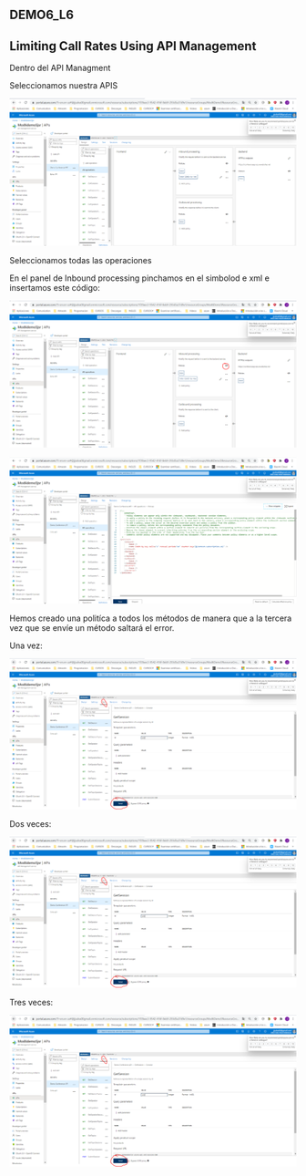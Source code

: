 ## DEMO6_L6

## Limiting Call Rates Using API Management



Dentro del API Managment

Seleccionamos nuestra APIS

![API](https://github.com/JuanjoSalva/Limiting-Call-Rates-Using-API-Management/blob/main/API.PNG)

Seleccionamos todas las operaciones

En el panel de Inbound processing pinchamos en el simbolod e xml e insertamos este código:

![xml](https://github.com/JuanjoSalva/Limiting-Call-Rates-Using-API-Management/blob/main/xml.PNG)

![codigo](https://github.com/JuanjoSalva/Limiting-Call-Rates-Using-API-Management/blob/main/codigo.PNG)



Hemos creado una politíca a todos los métodos de manera que a la tercera vez que se envíe un método saltará el error.



Una vez:

![2](https://github.com/JuanjoSalva/Limiting-Call-Rates-Using-API-Management/blob/main/1.PNG)

Dos veces:

![2](https://github.com/JuanjoSalva/Limiting-Call-Rates-Using-API-Management/blob/main/1.PNG)



Tres veces:

![3](https://github.com/JuanjoSalva/Limiting-Call-Rates-Using-API-Management/blob/main/1.PNG)

